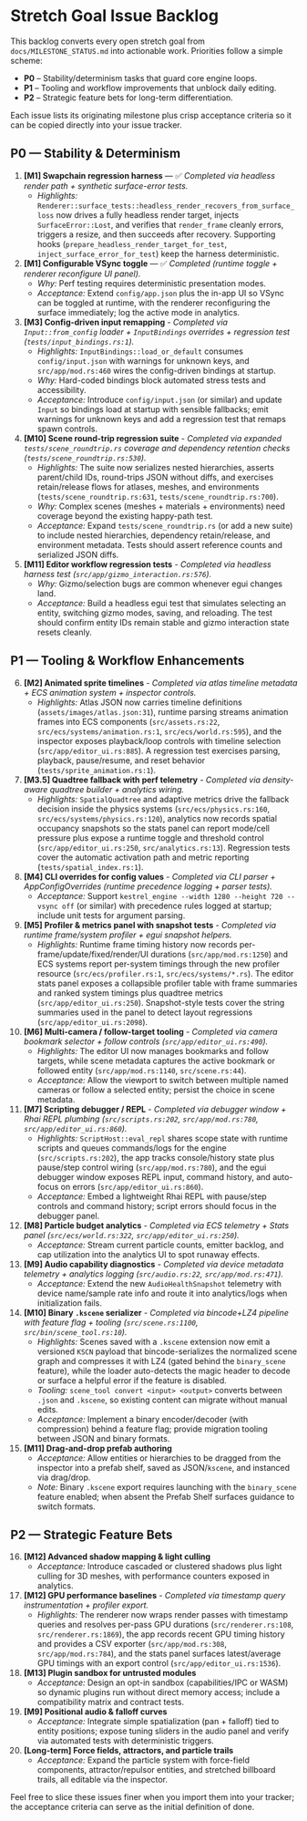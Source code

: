 # Stretch Goal Issue Backlog

This backlog converts every open stretch goal from `docs/MILESTONE_STATUS.md` into actionable work. Priorities follow a simple scheme:

- **P0** – Stability/determinism tasks that guard core engine loops.
- **P1** – Tooling and workflow improvements that unblock daily editing.
- **P2** – Strategic feature bets for long-term differentiation.

Each issue lists its originating milestone plus crisp acceptance criteria so it can be copied directly into your issue tracker.

## P0 — Stability & Determinism

1. **[M1] Swapchain regression harness** — ✅ *Completed via headless render path + synthetic surface-error tests.*
   - *Highlights:* `Renderer::surface_tests::headless_render_recovers_from_surface_loss` now drives a fully headless render target, injects `SurfaceError::Lost`, and verifies that `render_frame` cleanly errors, triggers a resize, and then succeeds after recovery. Supporting hooks (`prepare_headless_render_target_for_test`, `inject_surface_error_for_test`) keep the harness deterministic.
2. **[M1] Configurable VSync toggle** — ✅ *Completed (runtime toggle + renderer reconfigure UI panel).*
   - *Why:* Perf testing requires deterministic presentation modes.
   - *Acceptance:* Extend `config/app.json` plus the in-app UI so VSync can be toggled at runtime, with the renderer reconfiguring the surface immediately; log the active mode in analytics.
3. **[M3] Config-driven input remapping** - *Completed via `Input::from_config` loader + `InputBindings` overrides + regression test (`tests/input_bindings.rs:1`).*
   - *Highlights:* `InputBindings::load_or_default` consumes `config/input.json` with warnings for unknown keys, and `src/app/mod.rs:460` wires the config-driven bindings at startup.
   - *Why:* Hard-coded bindings block automated stress tests and accessibility.
   - *Acceptance:* Introduce `config/input.json` (or similar) and update `Input` so bindings load at startup with sensible fallbacks; emit warnings for unknown keys and add a regression test that remaps spawn controls.
4. **[M10] Scene round-trip regression suite** - *Completed via expanded `tests/scene_roundtrip.rs` coverage and dependency retention checks (`tests/scene_roundtrip.rs:530`).*
   - *Highlights:* The suite now serializes nested hierarchies, asserts parent/child IDs, round-trips JSON without diffs, and exercises retain/release flows for atlases, meshes, and environments (`tests/scene_roundtrip.rs:631`, `tests/scene_roundtrip.rs:700`).
   - *Why:* Complex scenes (meshes + materials + environments) need coverage beyond the existing happy-path test.
   - *Acceptance:* Expand `tests/scene_roundtrip.rs` (or add a new suite) to include nested hierarchies, dependency retain/release, and environment metadata. Tests should assert reference counts and serialized JSON diffs.
5. **[M11] Editor workflow regression tests** - *Completed via headless harness test (`src/app/gizmo_interaction.rs:576`).*
   - *Why:* Gizmo/selection bugs are common whenever egui changes land.
   - *Acceptance:* Build a headless egui test that simulates selecting an entity, switching gizmo modes, saving, and reloading. The test should confirm entity IDs remain stable and gizmo interaction state resets cleanly.

## P1 — Tooling & Workflow Enhancements

6. **[M2] Animated sprite timelines** - *Completed via atlas timeline metadata + ECS animation system + inspector controls.*
   - *Highlights:* Atlas JSON now carries timeline definitions (`assets/images/atlas.json:31`), runtime parsing streams animation frames into ECS components (`src/assets.rs:22`, `src/ecs/systems/animation.rs:1`, `src/ecs/world.rs:595`), and the inspector exposes playback/loop controls with timeline selection (`src/app/editor_ui.rs:885`). A regression test exercises parsing, playback, pause/resume, and reset behavior (`tests/sprite_animation.rs:1`).
7. **[M3.5] Quadtree fallback with perf telemetry** - *Completed via density-aware quadtree builder + analytics wiring.*
   - *Highlights:* `SpatialQuadtree` and adaptive metrics drive the fallback decision inside the physics systems (`src/ecs/physics.rs:160`, `src/ecs/systems/physics.rs:120`), analytics now records spatial occupancy snapshots so the stats panel can report mode/cell pressure plus expose a runtime toggle and threshold control (`src/app/editor_ui.rs:250`, `src/analytics.rs:13`). Regression tests cover the automatic activation path and metric reporting (`tests/spatial_index.rs:1`).
8. **[M4] CLI overrides for config values** - *Completed via CLI parser + AppConfigOverrides (runtime precedence logging + parser tests).*
   - *Acceptance:* Support `kestrel_engine --width 1280 --height 720 --vsync off` (or similar) with precedence rules logged at startup; include unit tests for argument parsing.
9. **[M5] Profiler & metrics panel with snapshot tests** - *Completed via runtime frame/system profiler + egui snapshot helpers.*
   - *Highlights:* Runtime frame timing history now records per-frame/update/fixed/render/UI durations (`src/app/mod.rs:1250`) and ECS systems report per-system timings through the new profiler resource (`src/ecs/profiler.rs:1`, `src/ecs/systems/*.rs`). The editor stats panel exposes a collapsible profiler table with frame summaries and ranked system timings plus quadtree metrics (`src/app/editor_ui.rs:250`). Snapshot-style tests cover the string summaries used in the panel to detect layout regressions (`src/app/editor_ui.rs:2098`).
10. **[M6] Multi-camera / follow-target tooling** - *Completed via camera bookmark selector + follow controls (`src/app/editor_ui.rs:490`).*
    - *Highlights:* The editor UI now manages bookmarks and follow targets, while scene metadata captures the active bookmark or followed entity (`src/app/mod.rs:1140`, `src/scene.rs:44`).
    - *Acceptance:* Allow the viewport to switch between multiple named cameras or follow a selected entity; persist the choice in scene metadata.
11. **[M7] Scripting debugger / REPL** - *Completed via debugger window + Rhai REPL plumbing (`src/scripts.rs:202`, `src/app/mod.rs:780`, `src/app/editor_ui.rs:860`).*
    - *Highlights:* `ScriptHost::eval_repl` shares scope state with runtime scripts and queues commands/logs for the engine (`src/scripts.rs:202`), the app tracks console/history state plus pause/step control wiring (`src/app/mod.rs:780`), and the egui debugger window exposes REPL input, command history, and auto-focus on errors (`src/app/editor_ui.rs:860`).
    - *Acceptance:* Embed a lightweight Rhai REPL with pause/step controls and command history; script errors should focus in the debugger panel.
12. **[M8] Particle budget analytics** - *Completed via ECS telemetry + Stats panel (`src/ecs/world.rs:322`, `src/app/editor_ui.rs:250`).*
    - *Acceptance:* Stream current particle counts, emitter backlog, and cap utilization into the analytics UI to spot runaway effects.
13. **[M9] Audio capability diagnostics** - *Completed via device metadata telemetry + analytics logging (`src/audio.rs:22`, `src/app/mod.rs:471`).*
    - *Acceptance:* Extend the new `AudioHealthSnapshot` telemetry with device name/sample rate info and route it into analytics/logs when initialization fails.
14. **[M10] Binary `.kscene` serializer** - *Completed via bincode+LZ4 pipeline with feature flag + tooling (`src/scene.rs:1100`, `src/bin/scene_tool.rs:10`).*
    - *Highlights:* Scenes saved with a `.kscene` extension now emit a versioned `KSCN` payload that bincode-serializes the normalized scene graph and compresses it with LZ4 (gated behind the `binary_scene` feature), while the loader auto-detects the magic header to decode or surface a helpful error if the feature is disabled.
    - *Tooling:* `scene_tool convert <input> <output>` converts between `.json` and `.kscene`, so existing content can migrate without manual edits.
    - *Acceptance:* Implement a binary encoder/decoder (with compression) behind a feature flag; provide migration tooling between JSON and binary formats.
15. **[M11] Drag-and-drop prefab authoring**
    - *Acceptance:* Allow entities or hierarchies to be dragged from the inspector into a prefab shelf, saved as JSON/`kscene`, and instanced via drag/drop.
    - *Note:* Binary `.kscene` export requires launching with the `binary_scene` feature enabled; when absent the Prefab Shelf surfaces guidance to switch formats.

## P2 — Strategic Feature Bets

16. **[M12] Advanced shadow mapping & light culling**
    - *Acceptance:* Introduce cascaded or clustered shadows plus light culling for 3D meshes, with performance counters exposed in analytics.
17. **[M12] GPU performance baselines** - *Completed via timestamp query instrumentation + profiler export.*
    - *Highlights:* The renderer now wraps render passes with timestamp queries and resolves per-pass GPU durations (`src/renderer.rs:108`, `src/renderer.rs:1869`), the app records recent GPU timing history and provides a CSV exporter (`src/app/mod.rs:308`, `src/app/mod.rs:784`), and the stats panel surfaces latest/average GPU timings with an export control (`src/app/editor_ui.rs:1536`).
18. **[M13] Plugin sandbox for untrusted modules**
    - *Acceptance:* Design an opt-in sandbox (capabilities/IPC or WASM) so dynamic plugins run without direct memory access; include a compatibility matrix and contract tests.
19. **[M9] Positional audio & falloff curves**
    - *Acceptance:* Integrate simple spatialization (pan + falloff) tied to entity positions; expose tuning sliders in the audio panel and verify via automated tests with deterministic triggers.
20. **[Long-term] Force fields, attractors, and particle trails**
    - *Acceptance:* Expand the particle system with force-field components, attractor/repulsor entities, and stretched billboard trails, all editable via the inspector.

Feel free to slice these issues finer when you import them into your tracker; the acceptance criteria can serve as the initial definition of done.
